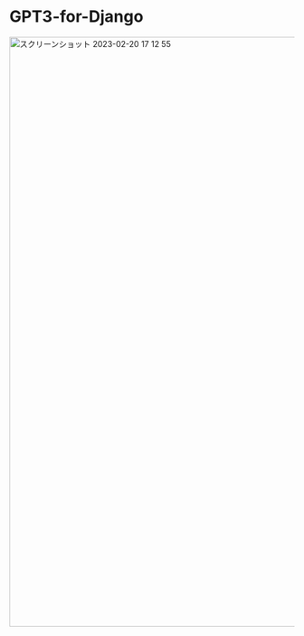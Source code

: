 # GPT3-for-Django
<img width="1043" alt="スクリーンショット 2023-02-20 17 12 55" src="https://user-images.githubusercontent.com/51358770/220070200-88fa23b3-f7f4-4a95-be5e-eb40f4c1f773.png">

